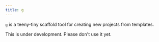 ```yaml
---
title: g
---
```


`g` is a teeny-tiny scaffold tool for creating new projects from templates.

This is under development. Please don't use it yet.